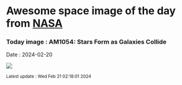 
# Awesome space image of the day from [NASA](https://api.nasa.gov/)

### Today image : AM1054: Stars Form as Galaxies Collide
Date : 2024-02-20

![](https://apod.nasa.gov/apod/image/2402/AM1054_Hubble_960.jpg)

<small>Latest update : Wed Feb 21 02:18:01 2024</small>
        